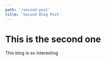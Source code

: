```yaml
---
path: '/second-post'
title: 'Second Blog Post'
---
```


# This is the second one

This blog is so interesting
